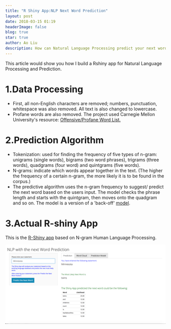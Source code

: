 ```yaml
---
title: "R Shiny App:NLP Next Word Prediction"
layout: post
date: 2018-03-15 01:19
headerImage: false
blog: true
star: true
author: Ao Liu
description: How can Natural Language Processing predict your next word
---
```


This article would show you how I build a Rshiny app for Natural Language Processing and Prediction.

# 1.Data Processing
* First, all non-English characters are removed; numbers, punctuation, whitespace was also removed. All text is also changed to lowercase.
* Profane words are also removed. The project used Carnegie Mellon University's resource: [Offensive/Profane Word List.](https://www.cs.cmu.edu/~biglou/resources/bad-words.txt)
# 2.Prediction Algorithm
* Tokenization: used for finding the frequency of five types of n-gram: unigrams (single words), bigrams (two word phrases), trigrams (three words), quadgrams (four word) and quintgrams (five words).
* N-grams: indicate which words appear together in the text. (The higher the frequency of a certain n-gram, the more likely it is to be found in the corpus.)
* The predictive algorithm uses the n-gram frequency to suggest/ predict the next word based on the users input. The model checks the phrase length and starts with the quintgram, then moves onto the quadgram and so on. The model is a version of a 'back-off' [model](https://en.wikipedia.org/wiki/Katz%27s_back-off_model).
# 3.Actual R-shiny App
This is the [R-Shiny app](https://austin-liu.shinyapps.io/NLPNextWordPredicition/) based on N-gram Human Language Processing.

![Test Image](https://github.com/aoliu95/aoliu95.github.io/raw/master/assets/images/NLP.png)



